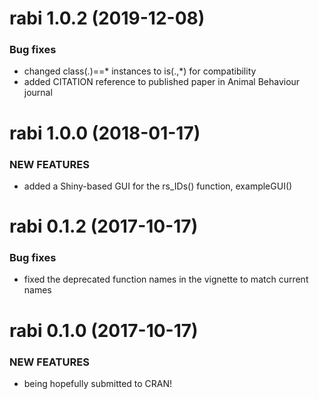 rabi 1.0.2 (2019-12-08)
=========================

### Bug fixes

  * changed class(.)==* instances to is(.,*) for compatibility
  * added CITATION reference to published paper in Animal Behaviour journal
  


rabi 1.0.0 (2018-01-17)
=========================

### NEW FEATURES

  * added a Shiny-based GUI for the rs_IDs() function, exampleGUI()
  

rabi 0.1.2 (2017-10-17)
=========================

### Bug fixes

  * fixed the deprecated function names in the vignette to match current names

rabi 0.1.0 (2017-10-17)
=========================

### NEW FEATURES

  * being hopefully submitted to CRAN!
